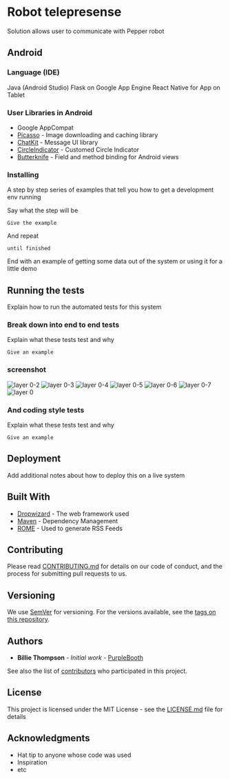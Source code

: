 # Robot telepresense
Solution allows user to communicate with Pepper robot

## Android
### Language (IDE)
Java (Android Studio)
Flask on Google App Engine
React Native for App on Tablet
### User Libraries in Android
* Google AppCompat
* [Picasso](http://square.github.io/picasso/) - Image downloading and caching library
* [ChatKit](https://github.com/stfalcon-studio/ChatKit) - Message UI library
* [CircleIndicator](https://github.com/ongakuer/CircleIndicator) - Customed Circle Indicator
* [Butterknife](http://jakewharton.github.io/butterknife/) - Field and method binding for Android views


### Installing

A step by step series of examples that tell you how to get a development env running

Say what the step will be

```
Give the example
```

And repeat

```
until finished
```

End with an example of getting some data out of the system or using it for a little demo

## Running the tests

Explain how to run the automated tests for this system

### Break down into end to end tests

Explain what these tests test and why

```
Give an example
```

### screenshot 

![layer 0-2](https://user-images.githubusercontent.com/34588197/48455919-f4d94300-e771-11e8-86d8-209dd4fbf73d.png)
![layer 0-3](https://user-images.githubusercontent.com/34588197/48455920-f4d94300-e771-11e8-93b1-007335e23dd3.png)
![layer 0-4](https://user-images.githubusercontent.com/34588197/48455921-f4d94300-e771-11e8-9374-7d1accb0fe4b.png)
![layer 0-5](https://user-images.githubusercontent.com/34588197/48455922-f4d94300-e771-11e8-886b-88cf69eb26a2.png)
![layer 0-6](https://user-images.githubusercontent.com/34588197/48455923-f571d980-e771-11e8-94de-c69041c13f33.png)
![layer 0-7](https://user-images.githubusercontent.com/34588197/48455925-f571d980-e771-11e8-8582-fcb5d2a62391.png)
![layer 0](https://user-images.githubusercontent.com/34588197/48455926-f571d980-e771-11e8-8846-e57aefce80b2.png)



### And coding style tests

Explain what these tests test and why

```
Give an example
```

## Deployment

Add additional notes about how to deploy this on a live system

## Built With

* [Dropwizard](http://www.dropwizard.io/1.0.2/docs/) - The web framework used
* [Maven](https://maven.apache.org/) - Dependency Management
* [ROME](https://rometools.github.io/rome/) - Used to generate RSS Feeds

## Contributing

Please read [CONTRIBUTING.md](https://gist.github.com/PurpleBooth/b24679402957c63ec426) for details on our code of conduct, and the process for submitting pull requests to us.

## Versioning

We use [SemVer](http://semver.org/) for versioning. For the versions available, see the [tags on this repository](https://github.com/your/project/tags). 

## Authors

* **Billie Thompson** - *Initial work* - [PurpleBooth](https://github.com/PurpleBooth)

See also the list of [contributors](https://github.com/your/project/contributors) who participated in this project.

## License

This project is licensed under the MIT License - see the [LICENSE.md](LICENSE.md) file for details

## Acknowledgments

* Hat tip to anyone whose code was used
* Inspiration
* etc


